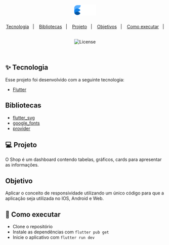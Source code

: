<h1 align="center">
  <img alt="move.it" title="move.it" src="assets/images/logo.png" />
</h1>

<p align="center">
  <a href="#-tecnologia">Tecnologia</a>&nbsp;&nbsp;&nbsp;|&nbsp;&nbsp;&nbsp;
  <a href="#-bibliotecas">Bibliotecas</a>&nbsp;&nbsp;&nbsp;|&nbsp;&nbsp;&nbsp;
  <a href="#-projeto">Projeto</a>&nbsp;&nbsp;&nbsp;|&nbsp;&nbsp;&nbsp;
  <a href="#-objetivo">Objetivos</a>&nbsp;&nbsp;&nbsp;|&nbsp;&nbsp;&nbsp;
  <a href="#-como-executar">Como executar</a>&nbsp;&nbsp;&nbsp;|&nbsp;&nbsp;&nbsp;
</p>

<p align="center">
  <img alt="License" src="https://img.shields.io/static/v1?label=license&message=MIT&color=8257E5&labelColor=000000">
</p>

<br>

## ✨ Tecnologia

Esse projeto foi desenvolvido com a seguinte tecnologia:

- [Flutter](https://flutter.dev/)

## Bibliotecas

- [flutter_svg](https://pub.dev/packages/flutter_svg)
- [google_fonts](https://pub.dev/packages/google_fonts)
- [provider](https://pub.dev/packages/provider)

## 💻 Projeto

O Shop é um dashboard contendo tabelas, gráficos, cards para apresentar as informações.

## Objetivo

Aplicar o conceito de responsividade utilizando um único código para que a aplicação seja utilizada no IOS, Android e Web.

## 🚀 Como executar

- Clone o repositório
- Instale as dependências com `flutter pub get`
- Inicie o aplicativo com `flutter run dev`
